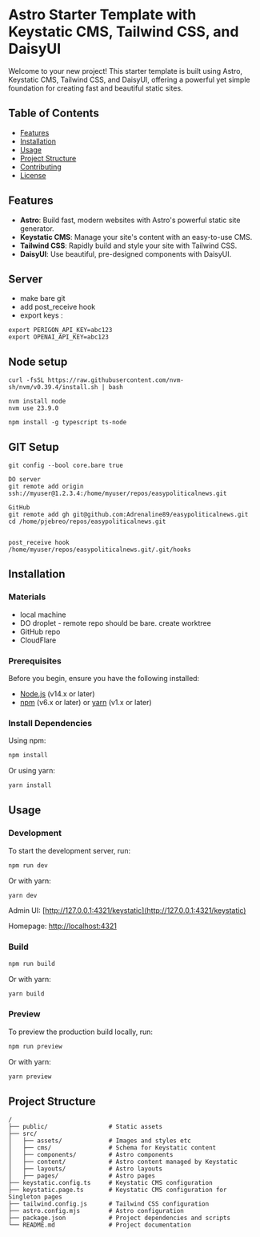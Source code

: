# Astro Starter Template with Keystatic CMS, Tailwind CSS, and DaisyUI

Welcome to your new project! This starter template is built using Astro, Keystatic CMS, Tailwind CSS, and DaisyUI, offering a powerful yet simple foundation for creating fast and beautiful static sites.

## Table of Contents

- [Features](#features)
- [Installation](#installation)
- [Usage](#usage)
- [Project Structure](#project-structure)
- [Contributing](#contributing)
- [License](#license)

## Features

- **Astro**: Build fast, modern websites with Astro's powerful static site generator.
- **Keystatic CMS**: Manage your site's content with an easy-to-use CMS.
- **Tailwind CSS**: Rapidly build and style your site with Tailwind CSS.
- **DaisyUI**: Use beautiful, pre-designed components with DaisyUI.


## Server
- make bare git
- add post_receive hook
- export keys :
```
export PERIGON_API_KEY=abc123
export OPENAI_API_KEY=abc123
```


## Node setup
```
curl -fsSL https://raw.githubusercontent.com/nvm-sh/nvm/v0.39.4/install.sh | bash

nvm install node
nvm use 23.9.0

npm install -g typescript ts-node

```

## GIT Setup
```
git config --bool core.bare true

DO server
git remote add origin ssh://myuser@1.2.3.4:/home/myuser/repos/easypoliticalnews.git

GitHub
git remote add gh git@github.com:Adrenaline89/easypoliticalnews.git
cd /home/pjebreo/repos/easypoliticalnews.git


post_receive hook
/home/myuser/repos/easypoliticalnews.git/.git/hooks
```


## Installation

### Materials
- local machine
- DO droplet - remote repo should be bare. create worktree
- GitHub repo
- CloudFlare

### Prerequisites

Before you begin, ensure you have the following installed:

- [Node.js](https://nodejs.org/en/) (v14.x or later)
- [npm](https://www.npmjs.com/) (v6.x or later) or [yarn](https://yarnpkg.com/) (v1.x or later)


### Install Dependencies

Using npm:

```sh
npm install
```

Or using yarn:

```sh
yarn install
```

## Usage

### Development

To start the development server, run:

```sh
npm run dev
```

Or with yarn:

```sh
yarn dev
```

Admin UI: [http://127.0.0.1:4321/keystatic](http://127.0.0.1:4321/keystatic)

Homepage: [http://localhost:4321](http://localhost:4321)

### Build

```sh
npm run build
```

Or with yarn:

```sh
yarn build
```

### Preview

To preview the production build locally, run:

```sh
npm run preview
```

Or with yarn:

```sh
yarn preview
```

## Project Structure

```text
/
├── public/                 # Static assets
├── src/
│   ├── assets/             # Images and styles etc
│   ├── cms/                # Schema for Keystatic content
│   ├── components/         # Astro components
│   ├── content/            # Astro content managed by Keystatic
│   ├── layouts/            # Astro layouts
│   ├── pages/              # Astro pages
├── keystatic.config.ts     # Keystatic CMS configuration
├── keystatic.page.ts       # Keystatic CMS configuration for Singleton pages
├── tailwind.config.js      # Tailwind CSS configuration
├── astro.config.mjs        # Astro configuration
├── package.json            # Project dependencies and scripts
└── README.md               # Project documentation
```

